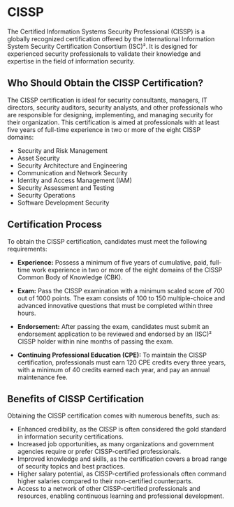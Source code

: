 # CISSP

The Certified Information Systems Security Professional (CISSP) is a globally recognized certification offered by the International Information System Security Certification Consortium (ISC)². It is designed for experienced security professionals to validate their knowledge and expertise in the field of information security.

## Who Should Obtain the CISSP Certification?

The CISSP certification is ideal for security consultants, managers, IT directors, security auditors, security analysts, and other professionals who are responsible for designing, implementing, and managing security for their organization. This certification is aimed at professionals with at least five years of full-time experience in two or more of the eight CISSP domains:

- Security and Risk Management
- Asset Security
- Security Architecture and Engineering
- Communication and Network Security
- Identity and Access Management (IAM)
- Security Assessment and Testing
- Security Operations
- Software Development Security

## Certification Process

To obtain the CISSP certification, candidates must meet the following requirements:

- **Experience:** Possess a minimum of five years of cumulative, paid, full-time work experience in two or more of the eight domains of the CISSP Common Body of Knowledge (CBK).

- **Exam:** Pass the CISSP examination with a minimum scaled score of 700 out of 1000 points. The exam consists of 100 to 150 multiple-choice and advanced innovative questions that must be completed within three hours.

- **Endorsement:** After passing the exam, candidates must submit an endorsement application to be reviewed and endorsed by an (ISC)² CISSP holder within nine months of passing the exam.

- **Continuing Professional Education (CPE):** To maintain the CISSP certification, professionals must earn 120 CPE credits every three years, with a minimum of 40 credits earned each year, and pay an annual maintenance fee.

## Benefits of CISSP Certification

Obtaining the CISSP certification comes with numerous benefits, such as:

- Enhanced credibility, as the CISSP is often considered the gold standard in information security certifications.
- Increased job opportunities, as many organizations and government agencies require or prefer CISSP-certified professionals.
- Improved knowledge and skills, as the certification covers a broad range of security topics and best practices.
- Higher salary potential, as CISSP-certified professionals often command higher salaries compared to their non-certified counterparts.
- Access to a network of other CISSP-certified professionals and resources, enabling continuous learning and professional development.